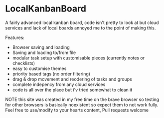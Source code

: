# LocalKanbanBoard
A fairly advanced local kanban board, code isn't pretty to look at but cloud services and lack of local boards annoyed me to the point of making this.

Features:
- Browser saving and loading
- Saving and loading to/from file
- modular task setup with customisable pieces (currently notes or checklists)
- easy to customise themes
- priority based tags (no order filtering)
- drag & drop movement and reodering of tasks and groups
- complete indepency from any cloud services
- code is all over the place but i'v tried somewhat to clean it

NOTE this site was created in my free time on the brave browser so testing for other browsers is basically noexistent so expect them to not work fully.
Feel free to use/modify to your hearts content, Pull requests welcome
